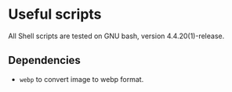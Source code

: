 # Useful scripts
All Shell scripts are tested on GNU bash, version 4.4.20(1)-release.

## Dependencies
* `webp` to convert image to webp format.
